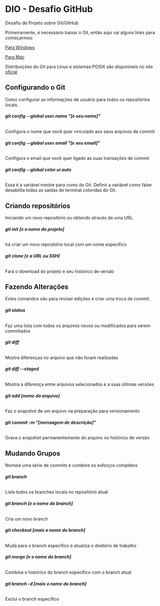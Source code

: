 # DIO - Desafio GitHub
Desafio de Projeto sobre Git/GitHub

Primeiramente, é necessário baixar o Git, então aqui vai alguns links para começarmos:

[Para Windows](https://windows.github.com)

[Para Mac](https://mac.github.com)

Distribuições do Git para Linux e sistemas POSIX são disponíveis no 
site [oficial](http://git-scm.com)



## Configurando o Git
Como configurar as informações de usuário para todos os repositórios locais.


###### __git config --global user.name "[*e seu nome*]"__
Configura o nome que você quer vinculado aos seus arquivos de 
commit

###### __git config --global user.email "[*e seu email*]"__
Configura o email que você quer ligado as suas transações de commit

######  __git config --global color.ui auto__
Essa é a variável mestre para cores do Git. Definir a variável como false desabilita todas as saídas de terminal coloridas do Git.


## Criando repositórios
Iniciando um novo repositório ou obtendo através de uma URL.


###### __git init [*e o nome do projeto*]__
Irá criar um novo repositório local com um nome específico

###### __git clone [*e a URL ou SSH*]__
Fará o download do projeto e seu histórico de versão

## Fazendo Alterações
Estes comandos são para revisar edições e criar uma troca de commit.


###### __git status__
Faz uma lista com todos os arquivos novos ou modificados para serem commitados

###### __git diff__
Mostra diferenças no arquivo que não foram realizadas

###### __git diff --staged__
Mostra a diferença entre arquivos selecionados e a suas últimas 
versões

###### __git add [*nome do arquivo*]__
Faz o snapshot de um arquivo na preparação para versionamento

###### __git commit -m "[*mensagem de descrição*]"__
Grava o snapshot permanentemente do arquivo no histórico de versão

## Mudando Grupos
Nomeie uma série de commits e combine os esforços completos


###### __git branch__
Lista todos os branches locais no repositório atual

###### __git branch [*e o nome do branch*]__
Cria um novo branch

###### __git checkout [*mais o nome do branch*]__
Muda para o branch específico e atualiza o diretório de trabalho

###### __git merge [*e o nome do branch*]__
Combina o histórico do branch específico com o branch atual

###### __git branch -d [*mais o nome do branch*]__
Exclui o branch específico


